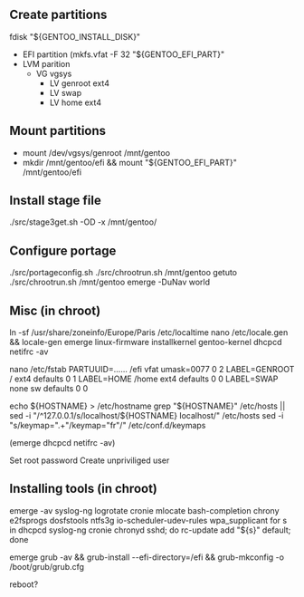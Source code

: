 ## Create partitions

fdisk "${GENTOO_INSTALL_DISK}"
* EFI partition (mkfs.vfat -F 32 "${GENTOO_EFI_PART}"
* LVM parition
  * VG vgsys
    * LV genroot ext4
    * LV swap
    * LV home ext4

## Mount partitions

* mount /dev/vgsys/genroot /mnt/gentoo
* mkdir /mnt/gentoo/efi && mount "${GENTOO_EFI_PART}" /mnt/gentoo/efi

## Install stage file

./src/stage3get.sh -OD -x /mnt/gentoo/

## Configure portage

./src/portageconfig.sh
./src/chrootrun.sh /mnt/gentoo getuto
./src/chrootrun.sh /mnt/gentoo emerge -DuNav world

## Misc (in chroot)
ln -sf /usr/share/zoneinfo/Europe/Paris /etc/localtime
nano /etc/locale.gen && locale-gen
emerge linux-firmware installkernel gentoo-kernel dhcpcd netifrc -av

nano /etc/fstab
PARTUUID=......  /efi  vfat umask=0077 0 2
LABEL=GENROOT    /     ext4 defaults   0 1
LABEL=HOME       /home ext4 defaults   0 0
LABEL=SWAP       none  sw   defaults   0 0

echo ${HOSTNAME} > /etc/hostname
grep "${HOSTNAME}" /etc/hosts || sed -i "/^127\.0\.0\.1/s/localhost/${HOSTNAME} localhost/" /etc/hosts
sed -i "s/keymap=\".\+\"/keymap=\"fr\"/" /etc/conf.d/keymaps

(emerge dhcpcd netifrc -av)

Set root password
Create unpriviliged user

## Installing tools (in chroot)

emerge -av syslog-ng logrotate cronie mlocate bash-completion chrony e2fsprogs dosfstools ntfs3g io-scheduler-udev-rules wpa_supplicant
for s in dhcpcd syslog-ng cronie chronyd sshd; do rc-update add "${s}" default; done

emerge grub -av && grub-install --efi-directory=/efi && grub-mkconfig -o /boot/grub/grub.cfg

reboot?
